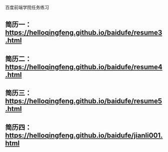 百度前端学院任务练习

## 简历一：https://helloqingfeng.github.io/baidufe/resume3.html

## 简历二：https://helloqingfeng.github.io/baidufe/resume4.html

## 简历三：https://helloqingfeng.github.io/baidufe/resume5.html

##  简历四：https://helloqingfeng.github.io/baidufe/jianli001.html